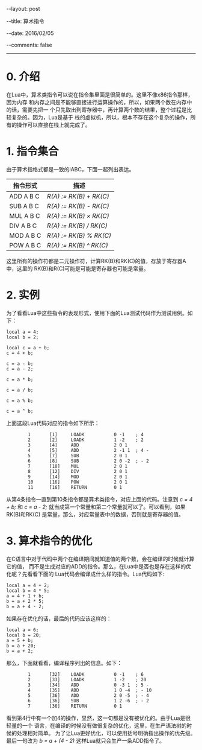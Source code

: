 --layout: post

--title: 算术指令

--date: 2016/02/05

--comments: false

---

# 0. 介绍
在Lua中，算术类指令可以说在指令集里面是很简单的。这里不像x86指令那样，因为内存
和内存之间是不能够直接进行运算操作的，所以，如果两个数在内存中的话，需要先把一
个只先取出到寄存器中，再计算两个数的结果，整个过程是比较复杂的。因为，Lua是基于
栈的虚拟机，所以，根本不存在这个复杂的操作，所有的操作可以直接在栈上就完成了。

# 1. 指令集合
由于算术指格式都是一致的iABC，下面一起列出表达。

| 指令形式     | 描述                    |
|-------------|-------------------------|
| ADD    A B C | *R(A) := RK(B) + RK(C)* |
| SUB    A B C | *R(A) := RK(B) - RK(C)* |
| MUL    A B C | *R(A) := RK(B) × RK(C)* |
| DIV    A B C | *R(A) := RK(B) / RK(C)* |
| MOD    A B C | *R(A) := RK(B) % RK(C)* |
| POW    A B C | *R(A) := RK(B) ^ RK(C)* |

这里所有的操作符都是二元操作符，计算RK(B)和RK(C)的值，存放于寄存器A中，这里的
RK(B)和R(C)可能是可能是寄存器也可能是常量。

# 2. 实例
为了看看Lua中这些指令的表现形式，使用下面的Lua测试代码作为测试用例。如下：

```
local a = 4;
local b = 2;

local c = a + b;
c = 4 + b;

c = a - b;
c = a - 2;

c = a * b;

c = a / b;

c = a % b;

c = a ^ b;
```

上面这段Lua代码对应的指令如下所示：

```
        1       [1]     LOADK           0 -1    ; 4
        2       [2]     LOADK           1 -2    ; 2
        3       [4]     ADD             2 0 1
        4       [5]     ADD             2 -1 1  ; 4 -
        5       [7]     SUB             2 0 1
        6       [8]     SUB             2 0 -2  ; - 2
        7       [10]    MUL             2 0 1
        8       [12]    DIV             2 0 1
        9       [14]    MOD             2 0 1
        10      [16]    POW             2 0 1
        11      [16]    RETURN          0 1
```

从第4条指令一直到第10条指令都是算术类指令，对应上面的代码。注意到 _c = 4 + b;_
和 _c = a - 2;_ 就当成第一个常量和第二个常量就可以了。可以看到，如果RK(B)和RK(C)
是常量，那么，对应常量表中的数据，否则就是寄存器的值。

# 3. 算术指令的优化
在C语言中对于代码中两个在编译期间就知道值的两个数，会在编译的时候就计算它的值，
而不是生成对应的ADD的指令。那么，在Lua中是否也是存在这样的优化呢？先看看下面的
Lua代码会编译成什么样的指令。Lua代码如下:

```
local a = 4 + 2;
local b = 4 * 5;
a = 4 + 1 + b;
b = a + 2 * 5;
b = a + 4 - 2;
```

如果存在优化的话，最后的代码应该这样的：

```
local a = 6;
local b = 20;
a = 5 + b;
b = a + 20;
b = a + 2;
```

那么，下面就看看，编译程序列出的信息。如下：

```
        1       [32]    LOADK           0 -1    ; 6
        2       [33]    LOADK           1 -2    ; 20
        3       [34]    ADD             0 -3 1  ; 5 -
        4       [35]    ADD             1 0 -4  ; - 10
        5       [36]    ADD             2 0 -5  ; - 4
        6       [36]    SUB             1 2 -6  ; - 2
        7       [36]    RETURN          0 1
```

看到第4行中有一个加4的操作，显然，这一句都是没有被优化的。由于Lua是很轻量的一个
语言，在编译的时候没有做很复杂的优化，这里，在生产语法树的时候的处理相对简单。
为了让Lua更好优化，可以使用括号明确指出操作的优先级。最后一句改为 _b = a + (4 - 2)_
这样Lua就只会生产一条ADD指令了。

